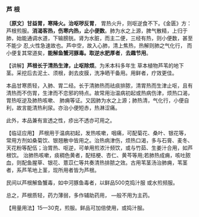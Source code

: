 ###    芦 根

**〔原文〕甘益胃，寒降火。治呕哕反胃**，   胃热火升，则呕逆食不下。《金匮》方：芦根煎服。**消渴客热，伤寒内热，止小便数**。肺为水之上源，脾气散精，上归于肺，始能通调水道，下输膀胱。肾为水脏，而主二便，三经有热，则小便数，甚至不能少 忍,火性急速故也。芦中空，故入心肺，清上焦热，热解则肺之气化行， 而小便复其常道矣，**能解鱼蟹河豚毒。取逆水肥厚者**，**去趣节用**。  

 【讲解】**芦根长于清热生津，止呕除烦**。为禾本科多年生 草本植物芦苇的地下茎。采挖后去泥土、须根，剥去皮膜，洗净晒干备用。用鲜者，疗效更佳。 

本品甘寒质轻，入肺、胃二经。长于清肺热而祛痰排脓，清胃热而生津止呕，且有清热而不伤胃，生津而不恋邪的特点。故常用治温病初起或热病伤津，烦热口渴，胃热呕逆及肺热咳嗽、 肺痈等证。又因肺为水之上源；肺热清，气化行，小便自利，故言能清热利尿。亦治小便短赤，热淋涩痛。  

此外，本品兼有宣透之性，疹出不透亦可用之。   

【临证应用】 芦根用于温病初起，发热咳嗽，咽痛，可配菊花、桑叶、银花等，常用方剂如桑菊饮、银翘散中皆用之。治热病津伤，烦热口渴，多与石膏、麦冬、天花粉等配伍；治胃热、呕逆，可单用煎浓汁频饮，或与竹茹、生姜汁合用，如芦根饮。 治肺热咳嗽，痰稠色黄者，配桔梗、杏仁、黄芩等用;若肺热成痈，咳吐脓血，则配鱼腥草、银花、薏苡仁等共奏清热排脓之效。古用苇茎汤治肺痈，苇茎者，系芦苇地上茎，现所用者皆为芦根。

民间以芦根解鱼蟹毒，如中河豚鱼毒者，以鲜品500克捣汁服 或水煎频服。

总之，芦根质轻，药力薄弱，多作辅助药用， —般不用为主药。

【用量用法】15—30克，煎服。鲜品可加倍使用，或捣汁服。   
